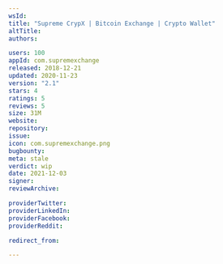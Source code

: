 ```yaml
---
wsId: 
title: "Supreme CrypX | Bitcoin Exchange | Crypto Wallet"
altTitle: 
authors:

users: 100
appId: com.supremexchange
released: 2018-12-21
updated: 2020-11-23
version: "2.1"
stars: 4
ratings: 5
reviews: 5
size: 31M
website: 
repository: 
issue: 
icon: com.supremexchange.png
bugbounty: 
meta: stale
verdict: wip
date: 2021-12-03
signer: 
reviewArchive:

providerTwitter: 
providerLinkedIn: 
providerFacebook: 
providerReddit: 

redirect_from:

---
```



